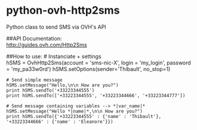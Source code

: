 python-ovh-http2sms
===================

Python class to send SMS via OVH's API


##API Documentation:                                                                                                                    
http://guides.ovh.com/Http2Sms                                                                                                     


##How to use:
    # Instanciate + settings                                                                                                           
    hSMS = OvhHttp2Sms(account = 'sms-nic-X', login = 'my_login', password = 'my_pa33w0rd')
    hSMS.setOptions(sender='Thibault', no_stop=1)                                                                                      
    
    # Send simple message
    hSMS.setMessage("Hello,\n\n How are you?")
    print hSMS.sendTo('+33223344555')
    print hSMS.sendTo(['+33223344555', '+33223344666', '+33223344777'])
    
    # Send message containing variables --> *|var_name|*
    hSMS.setMessage("Hello *|name|*,\n\n How are you?")
    print hSMS.sendTo({'+33223344555' : {'name' : 'Thibault'}, '+33223344666' : {'name' : 'Eleanore'}})
